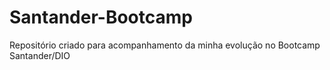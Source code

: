 # Santander-Bootcamp
Repositório criado para acompanhamento da minha evolução no Bootcamp Santander/DIO
